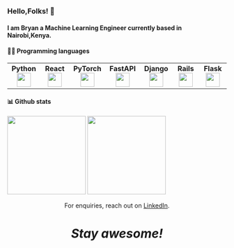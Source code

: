 ###  Hello,Folks! 👋
#### I am Bryan a Machine Learning Engineer currently based in Nairobi,Kenya.
#### 👨‍💻 Programming languages
<table width="320px">
    <tbody>
        <tr valign="top">
            <td width="80px" align="center">
            <span><strong>Python</strong></span><br>
            <img height="32px" src="https://cdn.jsdelivr.net/gh/devicons/devicon/icons/python/python-original.svg">
            </td>
            <td width="80px" align="center">
            <span><strong>React</strong></span><br>
            <img height="32px" src="https://cdn.jsdelivr.net/gh/devicons/devicon/icons/react/react-original.svg">
            </td>
             <td width="80px" align="center">
            <span><strong>PyTorch</strong></span><br>
            <img height="32px" src="https://cdn.jsdelivr.net/gh/devicons/devicon/icons/pytorch/pytorch-original.svg">
            </td>
             <td width="80px" align="center">
            <span><strong>FastAPI</strong></span><br>
            <img height="32px" src="https://cdn.jsdelivr.net/gh/devicons/devicon/icons/fastapi/fastapi-original.svg">
            </td>
             <td width="80px" align="center">
            <span><strong>Django</strong></span><br>
            <img height="32px" src="https://cdn.jsdelivr.net/gh/devicons/devicon/icons/django/django-plain.svg">
            </td>
            <td width="80px" align="center">
            <span><strong>Rails</strong></span><br>
            <img height="32px" src="https://cdn.jsdelivr.net/gh/devicons/devicon/icons/rails/rails-plain.svg">
            </td>
            <td width="80px" align="center">
            <span><strong>Flask</strong></span><br>
            <img height="32px" src="https://cdn.jsdelivr.net/gh/devicons/devicon/icons/flask/flask-original-wordmark.svg">
            </td>
          </tr>
    </tbody>
</table>

#### 📊 Github stats
<p float="left">
  <img height="180em" src="https://github-readme-stats.vercel.app/api?username=Finyasy&show_icons=true&hide_border=true&&count_private=true" />
  
  <img height="180em" src="https://github-readme-stats.vercel.app/api/top-langs/?username=Finyasy&show_icons=true&hide_border=true&layout=compact&langs_count=8"/>
</p>
 
<p align='center'>For enquiries, reach out on <a href="https://www.linkedin.com/in/bryan-bosire-a67a1078/">LinkedIn</a>.</p>
  
<h1 align='center'><i>Stay awesome!</i></h1>
</a>
<!--
**Finyasy/Finyasy** is a ✨ _special_ ✨ repository because its `README.md` (this file) appears on your GitHub profile.

Here are some ideas to get you started:

- 🔭 I’m currently working on ...
- 🌱 I’m currently learning ...
- 👯 I’m looking to collaborate on ...
- 🤔 I’m looking for help with ...
- 💬 Ask me about ...
- 📫 How to reach me: ...
- 😄 Pronouns: ...
- ⚡ Fun fact: ...
-->
